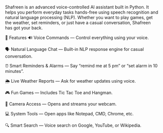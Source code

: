 Shafreen is an advanced voice-controlled AI assistant built in Python. It helps you perform everyday tasks hands-free using speech recognition and natural language processing (NLP). Whether you want to play games, get the weather, set reminders, or just have a casual conversation, Shafreen has got your back.

🎯 Features
🔊 Voice Commands — Control everything using your voice.

🗣️ Natural Language Chat — Built-in NLP response engine for casual conversation.

⏰ Smart Reminders & Alarms — Say “remind me at 5 pm” or “set alarm in 10 minutes”.

🌦️ Live Weather Reports — Ask for weather updates using voice.

🎮 Fun Games — Includes Tic Tac Toe and Hangman.

🎥 Camera Access — Opens and streams your webcam.

💻 System Tools — Open apps like Notepad, CMD, Chrome, etc.

🔍 Smart Search — Voice search on Google, YouTube, or Wikipedia.
